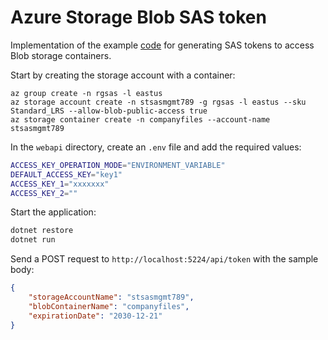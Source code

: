 # Azure Storage Blob SAS token

Implementation of the example [code](https://learn.microsoft.com/en-us/azure/storage/blobs/sas-service-create-dotnet?tabs=dotnet) for generating SAS tokens to access Blob storage containers.

Start by creating the storage account with a container:

```
az group create -n rgsas -l eastus
az storage account create -n stsasmgmt789 -g rgsas -l eastus --sku Standard_LRS --allow-blob-public-access true
az storage container create -n companyfiles --account-name stsasmgmt789
```

In the `webapi` directory, create an `.env` file and add the required values:

```sh
ACCESS_KEY_OPERATION_MODE="ENVIRONMENT_VARIABLE"
DEFAULT_ACCESS_KEY="key1"
ACCESS_KEY_1="xxxxxxx"
ACCESS_KEY_2=""
```

Start the application:

```sh
dotnet restore
dotnet run
```

Send a POST request to `http://localhost:5224/api/token` with the sample body:

```json
{
	"storageAccountName": "stsasmgmt789",
	"blobContainerName": "companyfiles",
	"expirationDate": "2030-12-21"
}
```
